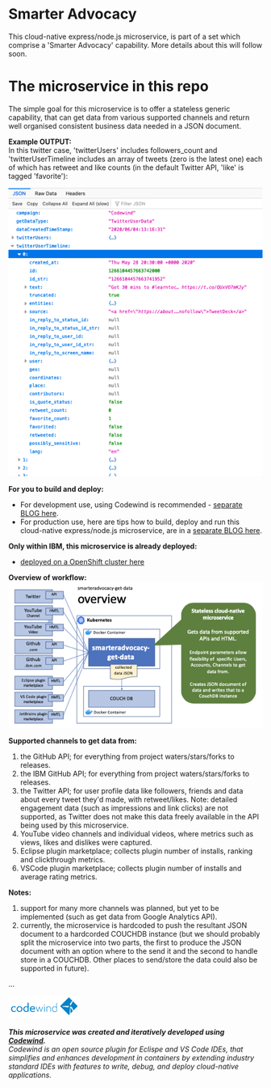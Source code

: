 # Smarter Advocacy

This cloud-native express/node.js microservice, is part of a set which comprise a 'Smarter Advocacy' capability. More details about this will follow soon.

# The microservice in this repo

The simple goal for this microservice is to offer a stateless generic capability, that can get data from various supported channels and return well organised consistent business data needed in a JSON document.

**Example OUTPUT:**   
In this twitter case, 'twitterUsers' includes followers_count and 'twitterUserTimeline includes an array of tweets (zero is the latest one) each of which has retweet and like counts (in the default Twitter API, 'like' is tagged 'favorite'):

![examle twitter JSON output](images/example-twitter-json-output.png?raw=true "examle twitter JSON output")

**For you to build and deploy:**  
- For development use, using Codewind is recommended - [separate BLOG here](https://medium.com/nikcanvin/how-to-develop-update-a-docker-microservice-in-a-git-repo-a6118da2d92f).
- For production use, here are tips how to build, deploy and run this cloud-native express/node.js microservice, are in a 
[separate BLOG here](https://medium.com/nikcanvin/how-to-build-a-docker-microservice-application-and-deploy-to-openshift-fdb0769f1b9f).

**Only within IBM, this microservice is already deployed:**  
- [deployed on a OpenShift cluster here](http://smart-adv-get-data-default.apps.riffled.os.fyre.ibm.com/)

**Overview of workflow:**  
![overview picture](images/overview.png?raw=true "Diagramatic overview of this picture")

**Supported channels to get data from:**
1. the GitHub API; for everything from project waters/stars/forks to releases.
2. the IBM GitHub API; for everything from project waters/stars/forks to releases.
3. the Twitter API; for user profile data like followers, friends and data about every tweet they'd made, with retweet/likes. Note: detailed engagement data (such as impressions and link clicks) are not supported, as Twitter does not make this data freely available in the API being used by this microservice. 
4. YouTube video channels and individual videos, where metrics such as views, likes and dislikes were captured.
5. Eclipse plugin marketplace; collects plugin number of installs, ranking and clickthrough metrics.
6. VSCode plugin marketplace; collects plugin number of installs and average rating metrics.

**Notes:**
1. support for many more channels was planned, but yet to be implemented (such as get data from Google Analytics API).
2. currently, the microservice is hardcoded to push the resultant JSON document to a hardcorded COUCHDB instance (but we should probably split the microservice into two parts, the first to produce the JSON document with an option where to the send it and the second to handle store in a COUCHDB. Other places to send/store the data could also be supported in future).

...

![Codewind logo](images/codewind.png?raw=true "Codewind logo")

***This microservice was created and iteratively developed using [Codewind](https://www.eclipse.org/codewind/).***  
*Codewind is an open source plugin for Eclispe and VS Code IDEs, that simplifies and enhances development in containers by extending industry standard IDEs with features to write, debug, and deploy cloud-native applications.* 
